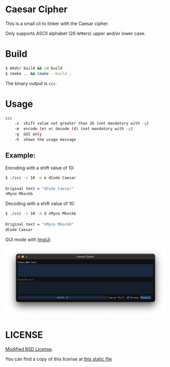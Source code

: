 # Caesar Cipher

This is a small cli to tinker with the Caesar cipher.

Only supports ASCII alphabet (26 letters) upper and/or lower case.

# Build

```sh
$ mkdir build && cd build
$ cmake .. && cmake --build .
```

The binary output is `ccc`.

# Usage

```sh
ccc
	-s  shift value not greater than 26 (not mandatory with -g)
	-m  encode (e) or decode (d) (not mandatory with -g)
	-g  GUI only
	-h  shows the usage message
```

## Example:

Encoding with a shift value of 10:

```sh
$ ./ccc -s 10 -m e dCode Caesar

Original text = "dCode Caesar"
nMyno Mkockb
```

Decoding with a shift value of 10:

```sh
$ ./ccc -s 10 -m d nMyno Mkockb

Original text = "nMyno Mkockb"
dCode Caesar
```

GUI mode with [ImgUi][imgui]:

![](./repo_doc/ccc_gui_mode.png)

# LICENSE

[Modified BSD License][license].

You can find a copy of this license at [this static file][adolpw_license]

[adolpw_license]: https://adol.pw/licenses/modified_bsd_license.txt
[imgui]: https://github.com/ocornut/imgui
[license]: COPYING

